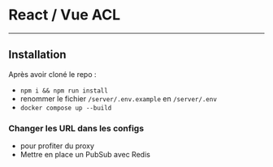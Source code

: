 # React / Vue ACL

---

## Installation

Après avoir cloné le repo :

-   `npm i && npm run install`
-   renommer le fichier `/server/.env.example` en `/server/.env`
-   `docker compose up --build`

### Changer les URL dans les configs

-   pour profiter du proxy
-   Mettre en place un PubSub avec Redis
